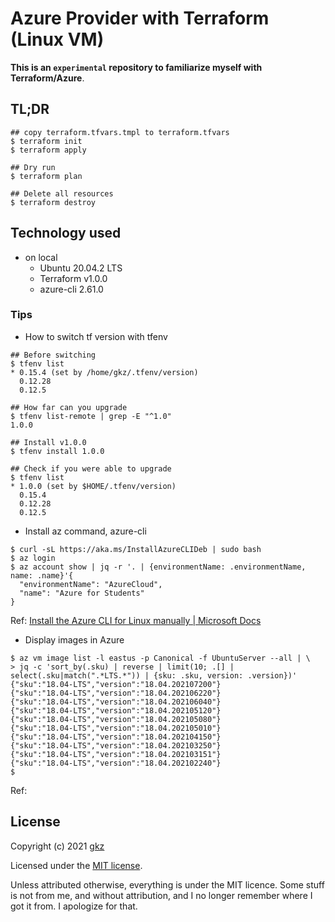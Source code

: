 # Azure Provider with Terraform (Linux VM)
**This is an `experimental` repository to familiarize myself with Terraform/Azure**.

## TL;DR
```
## copy terraform.tfvars.tmpl to terraform.tfvars
$ terraform init
$ terraform apply

## Dry run
$ terraform plan

## Delete all resources
$ terraform destroy
```

## Technology used
- on local
  - Ubuntu 20.04.2 LTS
  - Terraform v1.0.0
  - azure-cli 2.61.0


### Tips
- How to switch tf version with tfenv
```
## Before switching
$ tfenv list
* 0.15.4 (set by /home/gkz/.tfenv/version)
  0.12.28
  0.12.5

## How far can you upgrade
$ tfenv list-remote | grep -E "^1.0"
1.0.0

## Install v1.0.0
$ tfenv install 1.0.0

## Check if you were able to upgrade
$ tfenv list
* 1.0.0 (set by $HOME/.tfenv/version)
  0.15.4
  0.12.28
  0.12.5
```

- Install az command, azure-cli
```
$ curl -sL https://aka.ms/InstallAzureCLIDeb | sudo bash
$ az login
$ az account show | jq -r '. | {environmentName: .environmentName, name: .name}'{
  "environmentName": "AzureCloud",
  "name": "Azure for Students"
}
```
Ref: [Install the Azure CLI for Linux manually | Microsoft Docs](https://docs.microsoft.com/en-us/cli/azure/install-azure-cli-linux?pivots=apt)

- Display images in Azure

```
$ az vm image list -l eastus -p Canonical -f UbuntuServer --all | \
> jq -c 'sort_by(.sku) | reverse | limit(10; .[] | select(.sku|match(".*LTS.*")) | {sku: .sku, version: .version})'
{"sku":"18.04-LTS","version":"18.04.202107200"}
{"sku":"18.04-LTS","version":"18.04.202106220"}
{"sku":"18.04-LTS","version":"18.04.202106040"}
{"sku":"18.04-LTS","version":"18.04.202105120"}
{"sku":"18.04-LTS","version":"18.04.202105080"}
{"sku":"18.04-LTS","version":"18.04.202105010"}
{"sku":"18.04-LTS","version":"18.04.202104150"}
{"sku":"18.04-LTS","version":"18.04.202103250"}
{"sku":"18.04-LTS","version":"18.04.202103151"}
{"sku":"18.04-LTS","version":"18.04.202102240"}
$
```
Ref: 

## License
Copyright (c) 2021 [gkz](https://gkz.mit-license.org/2021)

Licensed under the [MIT license](LICENSE).

Unless attributed otherwise, everything is under the MIT licence. Some stuff is not from me, and without attribution, and I no longer remember where I got it from. I apologize for that.